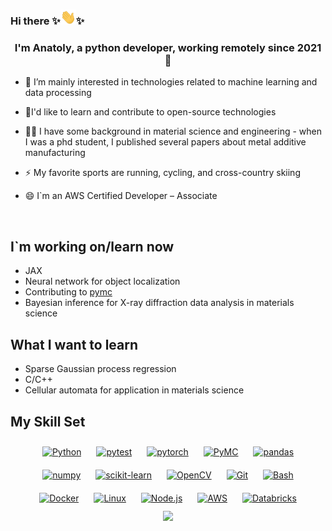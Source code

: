 ### Hi there ✨<img src="https://raw.githubusercontent.com/Milesq/Milesq/master/assets/Hi.gif" width="25px">✨
<!--
![header-image](github-header-image.png)
-->
<!--
**aerubanov/aerubanov** is a ✨ _special_ ✨ repository because its `README.md` (this file) appears on your GitHub profile.

Here are some ideas to get you started:

- 🔭 I’m currently working on ...
- 🌱 I’m currently learning ...
- 👯 I’m looking to collaborate on ...
- 🤔 I’m looking for help with ...
- 💬 Ask me about ...
- 📫 How to reach me: ...
- 😄 Pronouns: ...
- ⚡ Fun fact: ...
-->
### <div align="center">I'm Anatoly, a python developer, working remotely since 2021 🚀</div>  
  

- 🔭 I’m mainly interested in technologies related to machine learning and data processing 
  

- 🌱I'd like to learn and contribute to open-source technologies
  

- 👨‍🎓 I have some background in material science and engineering -  when I was a phd student, I published several papers about metal additive manufacturing   
  

- ⚡ My favorite sports are running, cycling, and cross-country skiing

- 😄 I`m an AWS Certified Developer – Associate
  

<br/>  

## I`m working on/learn now
- JAX
- Neural network for object localization
- Contributing to [pymc](https://github.com/pymc-devs/pymc)
- Bayesian inference for X-ray diffraction data analysis in materials science

## What I want to learn
- Sparse Gaussian process regression
- C/C++
- Cellular automata for application in materials science


## My Skill Set  
<div align="center">
<a href="https://www.python.org/" target="_blank"><img style="margin: 10px" src="https://profilinator.rishav.dev/skills-assets/python-original.svg" alt="Python" height="50" /></a>
<a href="https://docs.pytest.org/en/stable/" target="_blank"><img style="margin: 10px" src="https://github.com/pytest-dev/pytest/blob/10056865d2a4784934ce043908a0e78d0578f677/doc/en/img/pytest_logo_curves.svg#L4" alt="pytest" height="50" /></a> 
<a href="https://pytorch.org/" target="_blank"><img style="margin: 10px" src="https://profilinator.rishav.dev/skills-assets/pytorch-icon.svg" alt="pytorch" height="50" /></a>
<a href="https://www.pymc.io/welcome.html" target="_blank"><img style="margin: 10px" src="https://cdn.rawgit.com/pymc-devs/pymc/main/docs/logos/svg/PyMC_banner.svg" alt="PyMC" height="50" /></a> 
<a href="https://pandas.pydata.org/" target="_blank"><img style="margin: 10px" src="https://pandas.pydata.org/static/img/pandas.svg" alt="pandas" height="50" /></a>
<a href="https://numpy.org/" target="_blank"><img style="margin: 10px" src="https://github.com/numpy/numpy/blob/main/branding/logo/primary/numpylogo.svg" alt="numpy" height="50" /></a>
<a href="https://scikit-learn.org/stable/" target="_blank"><img style="margin: 10px" src="https://scikit-learn.org/stable/_images/scikit-learn-logo-notext.png" alt="scikit-learn" height="50" /></a>
<a href="https://opencv.org/" target="_blank"><img style="margin: 10px" src="https://profilinator.rishav.dev/skills-assets/opencv-icon.svg" alt="OpenCV" height="50" /></a>  
<a href="https://github.com/" target="_blank"><img style="margin: 10px" src="https://profilinator.rishav.dev/skills-assets/git-scm-icon.svg" alt="Git" height="50" /></a>
<a href="https://www.gnu.org/software/bash/" target="_blank"><img style="margin: 10px" src="https://profilinator.rishav.dev/skills-assets/gnu_bash-icon.svg" alt="Bash" height="50" /></a>
<a href="https://www.docker.com/" target="_blank"><img style="margin: 10px" src="https://www.docker.com/wp-content/uploads/2022/03/vertical-logo-monochromatic.png" alt="Docker" height="50" /></a>
<a href="https://www.linux.org/" target="_blank"><img style="margin: 10px" src="https://profilinator.rishav.dev/skills-assets/linux-original.svg" alt="Linux" height="50" /></a>
<a href="https://nodejs.org/" target="_blank"><img style="margin: 10px" src="https://profilinator.rishav.dev/skills-assets/nodejs-original-wordmark.svg" alt="Node.js" height="50" /></a>
<a href="https://www.credly.com/badges/a012f7b2-2905-462b-b1c0-a790081d3a65/public_url"><img style="margin: 10px" src="https://images.credly.com/size/110x110/images/b9feab85-1a43-4f6c-99a5-631b88d5461b/image.png" alt="AWS" height="50" /></a>
<a href="https://www.databricks.com/" target="_blank"><img style="margin: 10px" src="https://upload.wikimedia.org/wikipedia/commons/6/63/Databricks_Logo.png" alt="Databricks" height="50" /></a>

</div>

<div align="center">
<img src="https://komarev.com/ghpvc/?username=aerubanov&&style=flat-square" align="center" />
</div>  
